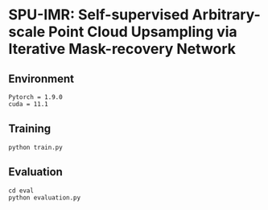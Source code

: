 # SPU-IMR: Self-supervised Arbitrary-scale Point Cloud Upsampling via Iterative Mask-recovery Network
## Environment
```
Pytorch = 1.9.0
cuda = 11.1
```


## Training
```
python train.py
```


## Evaluation
```
cd eval
python evaluation.py
```

